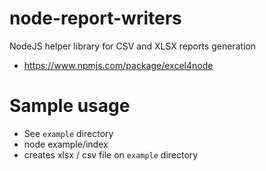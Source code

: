 # node-report-writers

NodeJS helper library for CSV and XLSX reports generation
  - https://www.npmjs.com/package/excel4node

# Sample usage
  - See `example` directory
  - node example/index
  - creates xlsx / csv file on `example` directory
